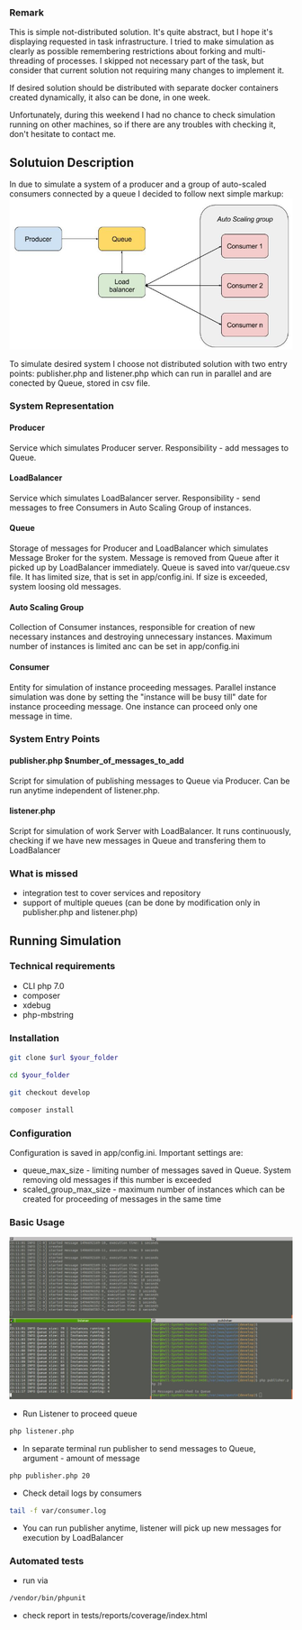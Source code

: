 ### Remark
This is simple not-distributed solution. It's quite abstract, but I hope it's displaying requested in task infrastructure. I tried to make simulation as clearly as possible remembering restrictions about forking and multi-threading of processes.
I skipped not necessary part of the task, but consider that current solution not requiring many changes to implement it.

If desired solution should be distributed with separate docker containers created dynamically, it also can be done, in one week.

Unfortunately, during this weekend I had no chance to check simulation running on other machines, so if there are any troubles with checking it, don't hesitate to contact me.

## Solutuion Description
In due to simulate a system of a producer and a group of auto-scaled consumers connected by a queue I decided to follow next simple markup:
![markup](markup.jpg)

To simulate desired system I choose not distributed solution with two entry points: publisher.php and listener.php which can run in parallel and are conected by Queue, stored in csv file.

### System Representation

#### Producer
Service which simulates Producer server. Responsibility - add messages to Queue.

#### LoadBalancer
Service which simulates LoadBalancer server. Responsibility - send messages to free Consumers in Auto Scaling Group of instances.

#### Queue
Storage of messages for Producer and LoadBalancer which simulates Message Broker for the system. Message is removed from Queue after it picked up by LoadBalancer immediately.
Queue is saved into var/queue.csv file. 
It has limited size, that is set in app/config.ini. If size is exceeded, system loosing old messages.

#### Auto Scaling Group
Collection of Consumer instances, responsible for creation of new necessary instances and destroying unnecessary instances. Maximum number of instances is limited anc can be set in app/config.ini

#### Consumer
Entity for simulation of instance proceeding messages. Parallel instance simulation was done by setting the "instance will be busy till" date for instance proceeding message. One instance can proceed only one message in time.

### System Entry Points

#### publisher.php $number_of_messages_to_add
Script for simulation of publishing messages to Queue via Producer. Can be run anytime independent of listener.php.

#### listener.php 
Script for simulation of work Server with LoadBalancer. It runs continuously, checking if we have new messages in Queue and transfering them to LoadBalancer

### What is missed
* integration test to cover services and repository
* support of multiple queues (can be done by modification only in publisher.php and listener.php)

## Running Simulation

### Technical requirements
* CLI php 7.0 
* composer
* xdebug
* php-mbstring

### Installation

```sh 
git clone $url $your_folder
``` 
```sh 
cd $your_folder
```
```sh 
git checkout develop
```
```sh 
composer install
```
### Configuration

Configuration is saved in app/config.ini. Important settings are:

* queue_max_size - limiting number of messages saved in Queue. System removing old messages if this number is exceeded
* scaled_group_max_size - maximum number of instances which can be created for proceeding of messages in the same time

### Basic Usage
![console_example](console.jpg)

* Run Listener to proceed queue
```sh 
php listener.php
```
* In separate terminal run publisher to send messages to Queue, argument - amount of message
```sh
php publisher.php 20
```
* Check detail logs by consumers
```sh
tail -f var/consumer.log 
```
* You can run publisher anytime, listener will pick up new messages for execution by LoadBalancer

### Automated tests
* run via
```sh
/vendor/bin/phpunit
```
* check report in tests/reports/coverage/index.html